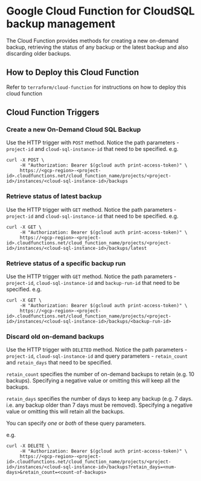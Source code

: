 # Google Cloud Function for CloudSQL backup management
The Cloud Function provides methods for creating a new on-demand backup, retrieving the status of any backup or the latest backup and also discarding older backups. 

## How to Deploy this Cloud Function
Refer to `terraform/cloud-function` for instructions on how to deploy this cloud function


## Cloud Function Triggers

### Create a new On-Demand Cloud SQL Backup
Use the HTTP trigger with `POST` method. Notice the path parameters - `project-id` and `cloud-sql-instance-id` that need to be specified.
e.g. 
```
curl -X POST \
     -H "Authorization: Bearer $(gcloud auth print-access-token)" \
     https://<gcp-region>-<project-id>.cloudfunctions.net/cloud_function_name/projects/<project-id>/instances/<cloud-sql-instance-id>/backups
```

### Retrieve status of latest backup
Use the HTTP trigger with `GET` method. Notice the path parameters - `project-id` and `cloud-sql-instance-id` that need to be specified.
e.g. 
```
curl -X GET \
     -H "Authorization: Bearer $(gcloud auth print-access-token)" \
     https://<gcp-region>-<project-id>.cloudfunctions.net/cloud_function_name/projects/<project-id>/instances/<cloud-sql-instance-id>/backups/latest
```

### Retrieve status of a specific backup run
Use the HTTP trigger with `GET` method. Notice the path parameters - `project-id`,  `cloud-sql-instance-id` and `backup-run-id` that need to be specified.
e.g. 
```
curl -X GET \
     -H "Authorization: Bearer $(gcloud auth print-access-token)" \
     https://<gcp-region>-<project-id>.cloudfunctions.net/cloud_function_name/projects/<project-id>/instances/<cloud-sql-instance-id>/backups/<backup-run-id>
```

### Discard old on-demand backups
Use the HTTP trigger with `DELETED` method. Notice the path parameters - `project-id`,  `cloud-sql-instance-id` and query parameters - `retain_count` and `retain_days` that need to be specified.

`retain_count` specifies the number of on-demand backups to retain (e.g. 10 backups). Specifying a negative value or omitting this will keep all the backups.


`retain_days` specifies the number of days to keep any backup (e.g. 7 days. i.e. any backup older than 7 days must be removed). Specifying a negative value or omitting this will retain all the backups.

You can specify *one* or *both* of these query parameters.

e.g. 
```
curl -X DELETE \
     -H "Authorization: Bearer $(gcloud auth print-access-token)" \
     https://<gcp-region>-<project-id>.cloudfunctions.net/cloud_function_name/projects/<project-id>/instances/<cloud-sql-instance-id>/backups?retain_days=<num-days>&retain_count=<count-of-backups>
```